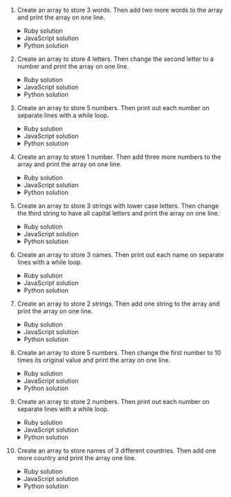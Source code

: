 1. Create an array to store 3 words. Then add two more words to the array and print the array on one line.
    <details><summary>Ruby solution</summary>

    ```ruby
    words = ["guitar", "piano", "flute"]
    words.push("drums")
    words.push("cowbell")
    pp words
    ```
    </details>

    <details><summary>JavaScript solution</summary>

    ```js
    var words = ["guitar", "piano", "flute"];
    words.push("drums");
    words.push("cowbell");
    console.log(words);
    ```
    </details>
    
    <details><summary>Python solution</summary>

    ```python
    ```
    </details>

2. Create an array to store 4 letters. Then change the second letter to a number and print the array on one line.
    <details><summary>Ruby solution</summary>

    ```ruby
    letters = ["a", "r", "w", "p"]
    letters[1] = 34
    pp letters
    ```
    </details>

    <details><summary>JavaScript solution</summary>

    ```js
    var letters = ["a", "r", "w", "p"];
    letters[1] = 34;
    console.log(letters);
    ```
    </details>
    
    <details><summary>Python solution</summary>

    ```python
    ```
    </details>

3. Create an array to store 5 numbers. Then print out each number on separate lines with a while loop.
    <details><summary>Ruby solution</summary>

    ```ruby
    numbers = [3, 2, 1, 5, 3]
    index = 0
    while index < numbers.length
      pp numbers[index]
      index = index + 1
    end
    ```
    </details>

    <details><summary>JavaScript solution</summary>

    ```js
    var numbers = [3, 2, 1, 5, 3];
    var index = 0;
    while (index < numbers.length) {
      console.log(numbers[index]);
      index = index + 1;
    }
    ```
    </details>
    
    <details><summary>Python solution</summary>

    ```python
    ```
    </details>

4. Create an array to store 1 number. Then add three more numbers to the array and print the array on one line.
    <details><summary>Ruby solution</summary>

    ```ruby
    numbers = [3]
    numbers.push(6)
    numbers.push(92)
    numbers.push(8)
    pp numbers
    ```
    </details>

    <details><summary>JavaScript solution</summary>

    ```js
    var numbers = [3];
    numbers.push(6);
    numbers.push(92);
    numbers.push(8);
    console.log(numbers);
    ```
    </details>
    
    <details><summary>Python solution</summary>

    ```python
    ```
    </details>

5. Create an array to store 3 strings with lower case letters. Then change the third string to have all capital letters and print the array on one line.
    <details><summary>Ruby solution</summary>

    ```ruby
    strings = ["hello", "hello", "hello"]
    strings[2] = strings[2].upcase
    pp strings
    ```
    </details>

    <details><summary>JavaScript solution</summary>

    ```js
    var strings = ["hello", "hello", "hello"];
    strings[2] = strings[2].toUpperCase();
    console.log(strings);
    ```
    </details>
    
    <details><summary>Python solution</summary>

    ```python
    ```
    </details>

6. Create an array to store 3 names. Then print out each name on separate lines with a while loop.
    <details><summary>Ruby solution</summary>

    ```ruby
    names = ["erika", "sal", "edgar"]
    index = 0
    while index < names.length
      pp names[index]
      index = index + 1
    end

    ```
    </details>

    <details><summary>JavaScript solution</summary>

    ```js
    var names = ["erika", "sal", "edgar"];
    var index = 0;
    while (index < names.length) {
      console.log(names[index]);
      index = index + 1;
    }
    ```
    </details>
    
    <details><summary>Python solution</summary>

    ```python
    ```
    </details>

7. Create an array to store 2 strings. Then add one string to the array and print the array on one line.
    <details><summary>Ruby solution</summary>

    ```ruby
    strings = ["black", "white"]
    strings.push("gray")
    pp strings
    ```
    </details>

    <details><summary>JavaScript solution</summary>

    ```js
    var strings = ["black", "white"];
    strings.push("gray");
    console.log(strings);
    ```
    </details>
    
    <details><summary>Python solution</summary>

    ```python
    ```
    </details>

8. Create an array to store 5 numbers. Then change the first number to 10 times its original value and print the array on one line.
    <details><summary>Ruby solution</summary>

    ```ruby
    numbers = [3, 4, 24, 3, 1]
    numbers[0] = numbers[0] * 10
    pp numbers
    ```
    </details>

    <details><summary>JavaScript solution</summary>

    ```js
    var numbers = [3, 4, 24, 3, 1];
    numbers[0] = numbers[0] * 10;
    console.log(numbers);
    ```
    </details>
    
    <details><summary>Python solution</summary>

    ```python
    ```
    </details>

9. Create an array to store 2 numbers. Then print out each number on separate lines with a while loop.
    <details><summary>Ruby solution</summary>

    ```ruby
    numbers = [93, 23]
    index = 0
    while index < numbers.length
      pp numbers[index]
      index = index + 1
    end
    ```
    </details>

    <details><summary>JavaScript solution</summary>

    ```js
    var numbers = [93, 23];
    var index = 0;
    while (index < numbers.length) {
      console.log(numbers[index]);
      index = index + 1;
    }
    ```
    </details>
    
    <details><summary>Python solution</summary>

    ```python
    ```
    </details>

10. Create an array to store names of 3 different countries. Then add one more country and print the array one line.
    <details><summary>Ruby solution</summary>

    ```ruby
    countries = ["France", "Korea", "Brazil"]
    countries.push("Mexico")
    pp countries
    ```
    </details>

    <details><summary>JavaScript solution</summary>

    ```js
    var countries = ["France", "Korea", "Brazil"];
    countries.push("Mexico");
    console.log(countries);
    ```
    </details>
    
    <details><summary>Python solution</summary>

    ```python
    ```
    </details>
